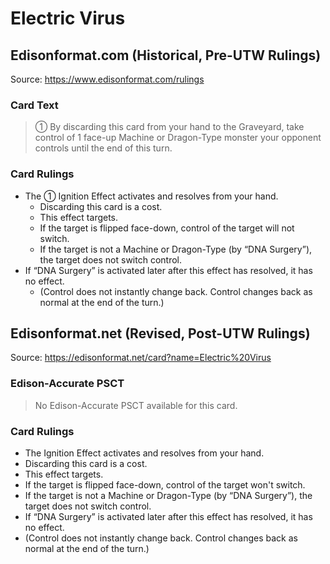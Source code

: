 # Electric Virus

## Edisonformat.com (Historical, Pre-UTW Rulings)

Source: https://www.edisonformat.com/rulings

### Card Text

> ① By discarding this card from your hand to the Graveyard, take control of 1 face-up Machine or Dragon-Type monster your opponent controls until the end of this turn.

### Card Rulings

*   The ① Ignition Effect activates and resolves from your hand.
    *   Discarding this card is a cost.
    *   This effect targets.
    *   If the target is flipped face-down, control of the target will not switch.
    *   If the target is not a Machine or Dragon-Type (by “DNA Surgery”), the target does not switch control.
*   If “DNA Surgery” is activated later after this effect has resolved, it has no effect.
    *   (Control does not instantly change back. Control changes back as normal at the end of the turn.)

## Edisonformat.net (Revised, Post-UTW Rulings)

Source: https://edisonformat.net/card?name=Electric%20Virus

### Edison-Accurate PSCT

> No Edison-Accurate PSCT available for this card.

### Card Rulings

*   The Ignition Effect activates and resolves from your hand.
*   Discarding this card is a cost.
*   This effect targets.
*   If the target is flipped face-down, control of the target won't switch.
*   If the target is not a Machine or Dragon-Type (by “DNA Surgery”), the target does not switch control.
*   If “DNA Surgery” is activated later after this effect has resolved, it has no effect.
*   (Control does not instantly change back. Control changes back as normal at the end of the turn.)
            